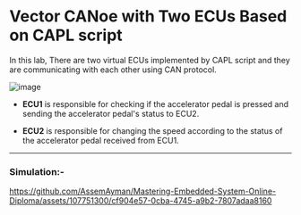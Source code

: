 # Vector CANoe with Two ECUs Based on CAPL script
In this lab, There are two virtual ECUs implemented by CAPL script and they are communicating with each other using CAN protocol.

![image](https://github.com/AssemAyman/Mastering-Embedded-System-Online-Diploma/assets/107751300/028168f8-19b8-4241-b9f5-1b21f21ea500)

- **ECU1** is responsible for checking if the accelerator pedal is pressed and sending the accelerator pedal's status to ECU2.

- **ECU2** is responsible for changing the speed according to the status of the accelerator pedal received from ECU1.
_______________________________________________________________________________________________________________________________

### Simulation:-

https://github.com/AssemAyman/Mastering-Embedded-System-Online-Diploma/assets/107751300/cf904e57-0cba-4745-a9b2-7807adaa8160

